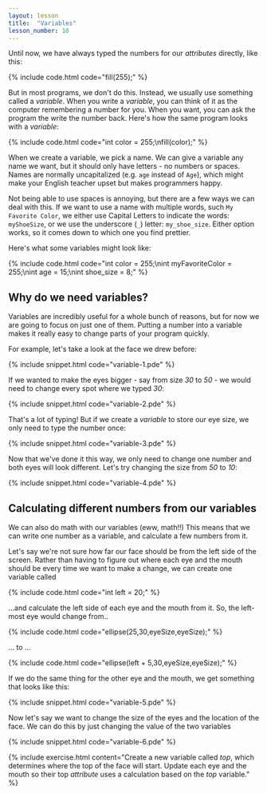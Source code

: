 ```yaml
---
layout: lesson
title:  "Variables"
lesson_number: 10
---
```


Until now, we have always typed the numbers for our *attributes* directly, like this:

{% include code.html code="fill(255);" %}

But in most programs, we don't do this. Instead, we usually use something called a *variable*. When you write a *variable*, you can think of it as the computer remembering a number for you. When you want, you can ask the program the write the number back. Here's how the same program looks with a *variable*:

{% include code.html code="int color = 255;\nfill(color);" %}

When we create a variable, we pick a name. We can give a variable any name we want, but it should only have letters  - no numbers or spaces. Names are normally uncapitalized (e.g. ```age``` instead of ```Age```), which might make your English teacher upset but makes programmers happy.

Not being able to use spaces is annoying, but there are a few ways we can deal with this. If we want to use a name with multiple words, such ```My Favorite Color```, we either use Capital Letters to indicate the words: ```myShoeSize```, or we use the underscore (```_```) letter: ```my_shoe_size```. Either option works, so it comes down to which one you find prettier. 

Here's what some variables might look like:

{% include code.html code="int color = 255;\nint myFavoriteColor = 255;\nint age = 15;\nint shoe_size = 8;" %}

## Why do we need variables?

Variables are incredibly useful for a whole bunch of reasons, but for now we are going to focus on just one of them. Putting a number into a variable makes it really easy to change parts of your program quickly.

For example, let's take a look at the face we drew before:

{% include snippet.html code="variable-1.pde" %}

If we wanted to make the eyes bigger - say from size *30* to *50* - we would need to change every spot where we typed *30*:

{% include snippet.html code="variable-2.pde" %}

That's a lot of typing! But if we create a *variable* to store our eye size, we only need to type the number once:

{% include snippet.html code="variable-3.pde" %}

Now that we've done it this way, we only need to change one number and both eyes will look different. Let's try changing the size from *50* to *10*:

{% include snippet.html code="variable-4.pde" %}

## Calculating different numbers from our variables

We can also do math with our variables (eww, math!!) This means that we can write one number as a variable, and calculate a few numbers from it.

Let's say we're not sure how far our face should be from the left side of the screen. Rather than having to figure out where each eye and the mouth should be every time we want to make a change, we can create one variable called

{% include code.html code="int left = 20;" %}

...and calculate the left side of each eye and the mouth from it. So, the left-most eye would change from..

{% include code.html code="ellipse(25,30,eyeSize,eyeSize);" %}

... to ...

{% include code.html code="ellipse(left + 5,30,eyeSize,eyeSize);" %}

If we do the same thing for the other eye and the mouth, we get something that looks like this:

{% include snippet.html code="variable-5.pde" %}

Now let's say we want to change the size of the eyes and the location of the face. We can do this by just changing the value of the two variables

{% include snippet.html code="variable-6.pde" %}

{% include exercise.html content="Create a new variable called *top*, which determines where the top of the face will start. Update each eye and the mouth so their top *attribute* uses a calculation based on the *top* variable."  %}
